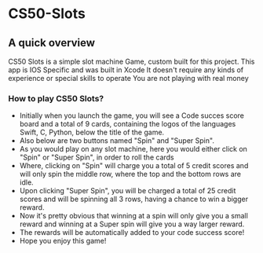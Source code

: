 # CS50-Slots

## A quick overview

CS50 Slots is a simple slot machine Game, custom built for this project.
This app is IOS Specific and was built in Xcode
It doesn't require any kinds of experience or special skills to operate
You are not playing with real money

### How to play CS50 Slots?

* Initially when you launch the game, you will see a Code succes score board and a total of 9 cards, containing the logos of the languages Swift, C, Python, below the title of the game.
* Also below are two buttons named "Spin" and "Super Spin".
* As you would play on any slot machine, here you would either click on "Spin" or "Super Spin", in order to roll the cards
* Where, clicking on "Spin" will charge you a total of 5 credit scores and will only spin the middle row, where the top and the bottom rows are idle.
* Upon clicking "Super Spin", you will be charged a total of 25 credit scores and will be spinning all 3 rows, having a chance to win a bigger reward.
* Now it's pretty obvious that winning at a spin will only give you a small reward and winning at a Super spin will give you a way larger reward.
* The rewards will be automatically added to your code success score!
* Hope you enjoy this game!





